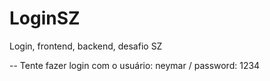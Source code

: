 # LoginSZ
 Login, frontend, backend, desafio SZ

-- Tente fazer login com o usuário: neymar / password: 1234
